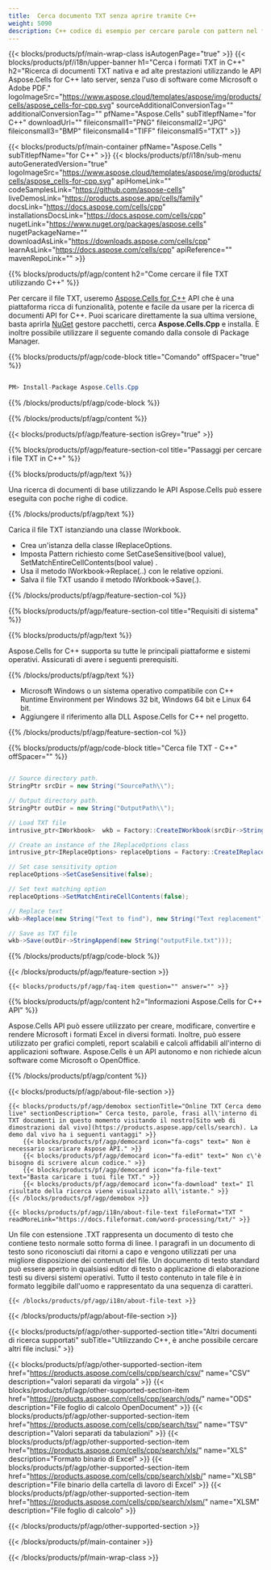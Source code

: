 ```yaml
---
title:  Cerca documento TXT senza aprire tramite C++
weight: 5090
description: C++ codice di esempio per cercare parole con pattern nel file TXT su C++ Runtime Environment per Windows 32 bit, Windows 64 bit e Linux 64 bit.
---
```

{{< blocks/products/pf/main-wrap-class isAutogenPage="true" >}}
{{< blocks/products/pf/i18n/upper-banner h1="Cerca i formati TXT in C++" h2="Ricerca di documenti TXT nativa e ad alte prestazioni utilizzando le API Aspose.Cells for C++ lato server, senza l\'uso di software come Microsoft o Adobe PDF." logoImageSrc="https://www.aspose.cloud/templates/aspose/img/products/cells/aspose_cells-for-cpp.svg" sourceAdditionalConversionTag="" additionalConversionTag="" pfName="Aspose.Cells" subTitlepfName="for C++" downloadUrl="" fileiconsmall1="PNG" fileiconsmall2="JPG" fileiconsmall3="BMP" fileiconsmall4="TIFF" fileiconsmall5="TXT" >}}

{{< blocks/products/pf/main-container pfName="Aspose.Cells " subTitlepfName="for C++" >}}
{{< blocks/products/pf/i18n/sub-menu autoGeneratedVersion="true" logoImageSrc="https://www.aspose.cloud/templates/aspose/img/products/cells/aspose_cells-for-cpp.svg" apiHomeLink="" codeSamplesLink="https://github.com/aspose-cells" liveDemosLink="https://products.aspose.app/cells/family" docsLink="https://docs.aspose.com/cells/cpp" installationsDocsLink="https://docs.aspose.com/cells/cpp" nugetLink="https://www.nuget.org/packages/aspose.cells" nugetPackageName="" downloadAsLink="https://downloads.aspose.com/cells/cpp" learnAsLink="https://docs.aspose.com/cells/cpp" apiReference="" mavenRepoLink="" >}}

{{% blocks/products/pf/agp/content h2="Come cercare il file TXT utilizzando C++" %}}

 Per cercare il file TXT, useremo
 [Aspose.Cells for C++](https://products.aspose.com/cells/cpp) 
API che è una piattaforma ricca di funzionalità, potente e facile da usare per la ricerca di documenti API for C++. Puoi scaricare direttamente la sua ultima versione, basta aprirla
 [NuGet](https://www.nuget.org/packages/aspose.cells) 
 gestore pacchetti, cerca
 **Aspose.Cells.Cpp** 
 e installa. È inoltre possibile utilizzare il seguente comando dalla console di Package Manager.

{{% blocks/products/pf/agp/code-block title="Comando" offSpacer="true" %}}

```cs

PM> Install-Package Aspose.Cells.Cpp

```

{{% /blocks/products/pf/agp/code-block %}}

{{% /blocks/products/pf/agp/content %}}

{{< blocks/products/pf/agp/feature-section isGrey="true" >}}

{{% blocks/products/pf/agp/feature-section-col title="Passaggi per cercare i file TXT in C++" %}}

{{% blocks/products/pf/agp/text %}}

 Una ricerca di documenti di base utilizzando le API Aspose.Cells può essere eseguita con poche righe di codice.

{{% /blocks/products/pf/agp/text %}}

Carica il file TXT istanziando una classe IWorkbook.
+ Crea un'istanza della classe IReplaceOptions.
+ Imposta Pattern richiesto come SetCaseSensitive(bool value), SetMatchEntireCellContents(bool value) .
+ Usa il metodo IWorkbook->Replace(..) con le relative opzioni.
+ Salva il file TXT usando il metodo IWorkbook->Save(.).

{{% /blocks/products/pf/agp/feature-section-col %}}

{{% blocks/products/pf/agp/feature-section-col title="Requisiti di sistema" %}}

{{% blocks/products/pf/agp/text %}}

 Aspose.Cells for C++ supporta su tutte le principali piattaforme e sistemi operativi. Assicurati di avere i seguenti prerequisiti.

{{% /blocks/products/pf/agp/text %}}

-  Microsoft Windows o un sistema operativo compatibile con C++ Runtime Environment per Windows 32 bit, Windows 64 bit e Linux 64 bit.
-  Aggiungere il riferimento alla DLL Aspose.Cells for C++ nel progetto.

{{% /blocks/products/pf/agp/feature-section-col %}}

{{% blocks/products/pf/agp/code-block title="Cerca file TXT - C++" offSpacer="" %}}

```cs

// Source directory path.
StringPtr srcDir = new String("SourcePath\\");

// Output directory path.
StringPtr outDir = new String("OutputPath\\");

// Load TXT file
intrusive_ptr<IWorkbook>  wkb = Factory::CreateIWorkbook(srcDir->StringAppend(new String("sourceFile.txt")));

// Create an instance of the IReplaceOptions class
intrusive_ptr<IReplaceOptions> replaceOptions = Factory::CreateIReplaceOptions();

// Set case sensitivity option
replaceOptions->SetCaseSensitive(false);

// Set text matching option
replaceOptions->SetMatchEntireCellContents(false);

// Replace text
wkb->Replace(new String("Text to find"), new String("Text replacement"), replaceOptions);

// Save as TXT file
wkb->Save(outDir->StringAppend(new String("outputFile.txt")));  

```

{{% /blocks/products/pf/agp/code-block %}}

{{< /blocks/products/pf/agp/feature-section >}}

    {{< blocks/products/pf/agp/faq-item question="" answer="" >}}
 

<!-- aboutfile Starts -->

{{% blocks/products/pf/agp/content h2="Informazioni Aspose.Cells for C++ API" %}}

 Aspose.Cells API può essere utilizzato per creare, modificare, convertire e rendere Microsoft i formati Excel in diversi formati. Inoltre, può essere utilizzato per grafici completi, report scalabili e calcoli affidabili all'interno di applicazioni software. Aspose.Cells è un API autonomo e non richiede alcun software come Microsoft o OpenOffice.



{{% /blocks/products/pf/agp/content %}}

{{< blocks/products/pf/agp/about-file-section >}}

    {{< blocks/products/pf/agp/demobox sectionTitle="Online TXT Cerca demo live" sectionDescription=" Cerca testo, parole, frasi all\'interno di TXT documenti in questo momento visitando il nostro[Sito web di dimostrazioni dal vivo](https://products.aspose.app/cells/search). La demo dal vivo ha i seguenti vantaggi" >}}
        {{< blocks/products/pf/agp/democard icon="fa-cogs" text=" Non è necessario scaricare Aspose API." >}}
        {{< blocks/products/pf/agp/democard icon="fa-edit" text=" Non c\'è bisogno di scrivere alcun codice." >}}
        {{< blocks/products/pf/agp/democard icon="fa-file-text" text="Basta caricare i tuoi file TXT." >}}
        {{< blocks/products/pf/agp/democard icon="fa-download" text=" Il risultato della ricerca viene visualizzato all\'istante." >}}
    {{< /blocks/products/pf/agp/demobox >}}

    {{< blocks/products/pf/agp/i18n/about-file-text fileFormat="TXT " readMoreLink="https://docs.fileformat.com/word-processing/txt/" >}}
Un file con estensione .TXT rappresenta un documento di testo che contiene testo normale sotto forma di linee. I paragrafi in un documento di testo sono riconosciuti dai ritorni a capo e vengono utilizzati per una migliore disposizione dei contenuti del file. Un documento di testo standard può essere aperto in qualsiasi editor di testo o applicazione di elaborazione testi su diversi sistemi operativi. Tutto il testo contenuto in tale file è in formato leggibile dall'uomo e rappresentato da una sequenza di caratteri.

    {{< /blocks/products/pf/agp/i18n/about-file-text >}}

{{< /blocks/products/pf/agp/about-file-section >}}

<!-- aboutfile Ends -->

{{< blocks/products/pf/agp/other-supported-section title="Altri documenti di ricerca supportati" subTitle="Utilizzando C++, è anche possibile cercare altri file inclusi." >}}

{{< blocks/products/pf/agp/other-supported-section-item href="https://products.aspose.com/cells/cpp/search/csv/" name="CSV" description="valori separati da virgola" >}}
{{< blocks/products/pf/agp/other-supported-section-item href="https://products.aspose.com/cells/cpp/search/ods/" name="ODS" description="File foglio di calcolo OpenDocument" >}}
{{< blocks/products/pf/agp/other-supported-section-item href="https://products.aspose.com/cells/cpp/search/tsv/" name="TSV" description="Valori separati da tabulazioni" >}}
{{< blocks/products/pf/agp/other-supported-section-item href="https://products.aspose.com/cells/cpp/search/xls/" name="XLS" description="Formato binario di Excel" >}}
{{< blocks/products/pf/agp/other-supported-section-item href="https://products.aspose.com/cells/cpp/search/xlsb/" name="XLSB" description="File binario della cartella di lavoro di Excel" >}}
{{< blocks/products/pf/agp/other-supported-section-item href="https://products.aspose.com/cells/cpp/search/xlsm/" name="XLSM" description="File foglio di calcolo" >}}

{{< /blocks/products/pf/agp/other-supported-section >}}

{{< /blocks/products/pf/main-container >}}
    
{{< /blocks/products/pf/main-wrap-class >}}
